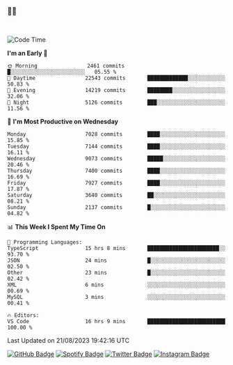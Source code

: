 ### 🤙🍺

<!-- <a href="https://github-readme-stats.vercel.app/api?username=hzak2xx&count_private=true&show_icons=true&theme=dracula">
  <img align="center" src="https://github-readme-stats.vercel.app/api?username=hzak2xx&count_private=true&show_icons=true&theme=dracula" />
</a>
</br> -->
</br>

<!--START_SECTION:waka-->
![Code Time](http://img.shields.io/badge/Code%20Time-2%2C720%20hrs%2038%20mins-blue)

**I'm an Early 🐤** 

```text
🌞 Morning                2461 commits        █░░░░░░░░░░░░░░░░░░░░░░░░   05.55 % 
🌆 Daytime                22543 commits       █████████████░░░░░░░░░░░░   50.83 % 
🌃 Evening                14219 commits       ████████░░░░░░░░░░░░░░░░░   32.06 % 
🌙 Night                  5126 commits        ███░░░░░░░░░░░░░░░░░░░░░░   11.56 % 
```
📅 **I'm Most Productive on Wednesday** 

```text
Monday                   7028 commits        ████░░░░░░░░░░░░░░░░░░░░░   15.85 % 
Tuesday                  7144 commits        ████░░░░░░░░░░░░░░░░░░░░░   16.11 % 
Wednesday                9073 commits        █████░░░░░░░░░░░░░░░░░░░░   20.46 % 
Thursday                 7400 commits        ████░░░░░░░░░░░░░░░░░░░░░   16.69 % 
Friday                   7927 commits        ████░░░░░░░░░░░░░░░░░░░░░   17.87 % 
Saturday                 3640 commits        ██░░░░░░░░░░░░░░░░░░░░░░░   08.21 % 
Sunday                   2137 commits        █░░░░░░░░░░░░░░░░░░░░░░░░   04.82 % 
```


📊 **This Week I Spent My Time On** 

```text
💬 Programming Languages: 
TypeScript               15 hrs 8 mins       ███████████████████████░░   93.70 % 
JSON                     24 mins             █░░░░░░░░░░░░░░░░░░░░░░░░   02.50 % 
Other                    23 mins             █░░░░░░░░░░░░░░░░░░░░░░░░   02.42 % 
XML                      6 mins              ░░░░░░░░░░░░░░░░░░░░░░░░░   00.69 % 
MySQL                    3 mins              ░░░░░░░░░░░░░░░░░░░░░░░░░   00.41 % 

🔥 Editors: 
VS Code                  16 hrs 9 mins       █████████████████████████   100.00 % 
```


 Last Updated on 21/08/2023 19:42:16 UTC
<!--END_SECTION:waka-->

[![GitHub Badge](https://img.shields.io/badge/GitHub-100000?style=for-the-badge&logo=github&logoColor=white)](https://github.com/hzak2xx)
[![Spotify Badge](https://img.shields.io/badge/Spotify-1ED760?&style=for-the-badge&logo=spotify&logoColor=white)](https://open.spotify.com/user/uf90s6sbbh75a1mt44clkhkvf)
[![Twitter Badge](https://img.shields.io/badge/Twitter-1DA1F2?style=for-the-badge&logo=twitter&logoColor=white)](https://twitter.com/hzak2xx)
[![Instagram Badge](https://img.shields.io/badge/Instagram-E4405F?style=for-the-badge&logo=instagram&logoColor=white)](https://www.instagram.com/hzak2xx/)
